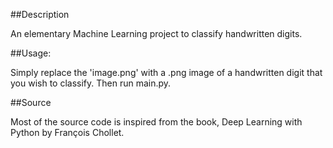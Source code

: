 ##Description

An elementary Machine Learning project to classify handwritten digits.


##Usage:

Simply replace the 'image.png' with a .png image of a handwritten digit
that you wish to classify. Then run main.py.

##Source

Most of the source code is inspired from the book, Deep Learning with
Python by François Chollet.
